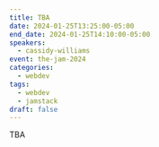 ```yaml
---
title: TBA
date: 2024-01-25T13:25:00-05:00
end_date: 2024-01-25T14:10:00-05:00
speakers:
  - cassidy-williams
event: the-jam-2024
categories:
  - webdev
tags:
  - webdev
  - jamstack
draft: false
---
```


TBA